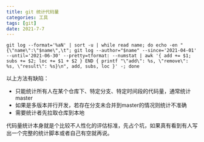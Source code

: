 ```yaml
---
title: git 统计代码量
categories: 工具
tags: [git]
date: 2021-7-7
--- 
```



```
git log --format='%aN' | sort -u | while read name; do echo -en "{\"name\":\"$name\",\t"; git log --author="$name" --since='2021-04-01' --until='2021-06-30' --pretty=tformat: --numstat | awk '{ add += $1; subs += $2; loc += $1 + $2 } END { printf "\"add\": %s, \"remove\": %s, \"result\": %s}\n", add, subs, loc }' -; done
```

以上方法有缺陷：
- 只能统计所有人在某个仓库下、特定分支、特定时间段的代码量，通常统计master
- 如果是多版本并行开发，若存在分支未合并到master的情况则统计不准确
- 需要统计者先拉取仓库到本地

代码量统计本身就是个比较不人性化的评估标准，先占个坑，如果真有看到有人写出一个完整的统计脚本或者自己有空就再说。

